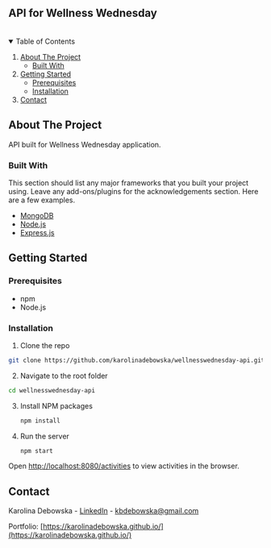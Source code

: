 ## API for Wellness Wednesday

<br />

<!-- TABLE OF CONTENTS -->
<details open="open">
  <summary>Table of Contents</summary>
  <ol>
    <li>
      <a href="#about-the-project">About The Project</a>
      <ul>
        <li><a href="#built-with">Built With</a></li>
      </ul>
    </li>
    <li>
      <a href="#getting-started">Getting Started</a>
      <ul>
        <li><a href="#prerequisites">Prerequisites</a></li>
        <li><a href="#installation">Installation</a></li>
      </ul>
    </li>
    <li><a href="#contact">Contact</a></li>
  </ol>
</details>

<!-- ABOUT THE PROJECT -->
## About The Project
API built for Wellness Wednesday application.

### Built With

This section should list any major frameworks that you built your project using. Leave any add-ons/plugins for the acknowledgements section. Here are a few examples.
* [MongoDB](https://www.mongodb.com/)
* [Node.js](https://nodejs.org/en/)
* [Express.js](https://expressjs.com/)

<!-- GETTING STARTED -->
## Getting Started

### Prerequisites

* npm
* Node.js

### Installation

1. Clone the repo 
  ```sh
  git clone https://github.com/karolinadebowska/wellnesswednesday-api.git
  ```
2. Navigate to the root folder
  ```sh
  cd wellnesswednesday-api
  ```
3. Install NPM packages
   ```sh
   npm install
   ```
4. Run the server
   ```sh
   npm start
   ```
   
Open [http://localhost:8080/activities](http://localhost:8080/activities) to view activities in the browser.

<!-- CONTACT -->
## Contact

Karolina Debowska - [LinkedIn](https://www.linkedin.com/in/karolinadebowska/) - kbdebowska@gmail.com

Portfolio: [https://karolinadebowska.github.io/](https://karolinadebowska.github.io/)
